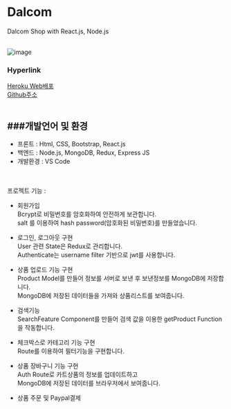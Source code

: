 
# Dalcom 
 Dalcom Shop with React.js, Node.js
 </br></br>

![image](https://user-images.githubusercontent.com/89246392/146865884-cfb322eb-c6d5-4149-bcc1-9e94ce604ede.png)</br>

### Hyperlink 
[Heroku Web배포](https://pacific-crag-89307.herokuapp.com/)</br>
[Github주소](https://github.com/soyikimm/dalcomm/) </br></br>

###개발언어 및 환경
----- 
- 프론트 : Html, CSS, Bootstrap, React.js
- 백엔드 : Node.js, MongoDB, Redux, Express JS</br>
- 개발환경 : VS Code

</br></br>
프로젝트 기능 :
- 회원가입
</br>Bcrypt로 비밀번호를 암호화하여 안전하게 보관합니다.
</br>salt 를 이용하여 hash password(암호화된 비밀번호)를 만들었습니다.
- 로그인, 로그아웃 구현
</br>User 관련 State은 Redux로 관리합니다.
</br>Authenticate는 username filter 기반으로 jwt를 사용합니다.
- 상품 업로드 기능 구현
</br>Product Model를 만들어 정보를 서버로 보낸 후 보낸정보를 MongoDB에 저장합니다.
</br>MongoDB에 저장된 데이터들을 가져와 상품리스트를 보여줍니다.

- 검색기능
</br>SearchFeature Component를 만들어 검색 값을 이용한 getProduct Function을 작동합니다.

- 체크박스로 카테고리 기능 구현
</br>Route를 이용하여 필터기능을 구현합니다.

- 상품 장바구니 기능 구현
</br>Auth Route로 카트상품의 정보를 업데이트하고
</br>MongoDB에 저장된 데이터를 브라우저에서 보여줍니다.

- 상품 주문 및 Paypal결제
 


</br></br>



    
 
